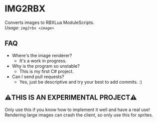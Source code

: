 # IMG2RBX
Converts images to RBXLua ModuleScripts.  
*Usage: ``img2rbx <image>``*  

## FAQ
- Where's the image renderer?
    - It's a work in progress.
- Why is the program so unstable?
    - This is my first C# project.
- Can I send pull requests?
    - Yes, just be descriptive and try your best to add commits. :)

## **⚠️THIS IS AN EXPERIMENTAL PROJECT⚠️**
Only use this if you know how to implement it well and have a real use!   
Rendering large images can crash the client, so only use this for sprites.
